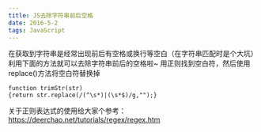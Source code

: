 ```yaml
---
title: JS去除字符串前后空格
date: 2016-5-2
tags: JavaScript
---
```


在获取到字符串是经常出现前后有空格或换行等空白（在字符串匹配时是个大坑）
利用下面的方法就可以去除字符串前后的空格啦~
用正则找到空白符，然后使用 replace()方法将空白符替换掉

```
function trimStr(str)
{return str.replace(/(^\s*)|(\s*$)/g,"");}
```

<!--more-->

关于正则表达式的使用给大家个参考：https://deerchao.net/tutorials/regex/regex.htm
